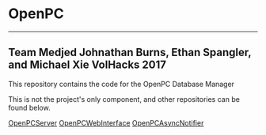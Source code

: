 # OpenPC
---
Team Medjed
Johnathan Burns, Ethan Spangler, and Michael Xie
VolHacks 2017
---
This repository contains the code for the OpenPC Database Manager

This is not the project's only component, and other repositories can be found below.

[OpenPCServer](https://github.com/spanglere/OpenPCServer)
[OpenPCWebInterface]()
[OpenPCAsyncNotifier]()

